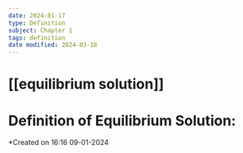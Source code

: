 ```yaml
---
date: 2024-01-17
type: Definition
subject: Chapter 1
tags: definition
date modified: 2024-03-18
---
```


# [[equilibrium solution]]

# Definition of Equilibrium Solution:
*Created on 16:16 09-01-2024


